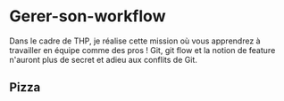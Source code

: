 # Gerer-son-workflow
Dans le cadre de THP, je réalise cette mission où vous apprendrez à travailler en équipe comme des pros ! Git, git flow et la notion de feature n'auront plus de secret et adieu aux conflits de Git.
## Pizza
